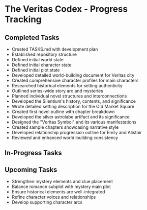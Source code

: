 # The Veritas Codex - Progress Tracking
## Completed Tasks
- Created TASKS.md with development plan
- Established repository structure
- Defined initial world state
- Defined initial character state
- Defined initial plot state
- Developed detailed world-building document for Veritas city
- Created comprehensive character profiles for main characters
- Researched historical elements for setting authenticity
- Outlined series-wide story arc and mysteries
- Planned individual novel structures and interconnections
- Developed the Silentium's history, contents, and significance
- Wrote detailed setting description for the Old Market Square
- Created first novel outline with chapter breakdown
- Developed the silver astrolabe artifact and its significance
- Designed the "Veritas Symbol" and its various manifestations
- Created sample chapters showcasing narrative style
- Developed relationship progression outline for Emily and Alistair
- Reviewed and enhanced world-building consistency
## In-Progress Tasks
## Upcoming Tasks
- Strengthen mystery elements and clue placement
- Balance romance subplot with mystery main plot
- Ensure historical elements are well-integrated
- Refine character voices and relationships
- Develop supporting character arcs
